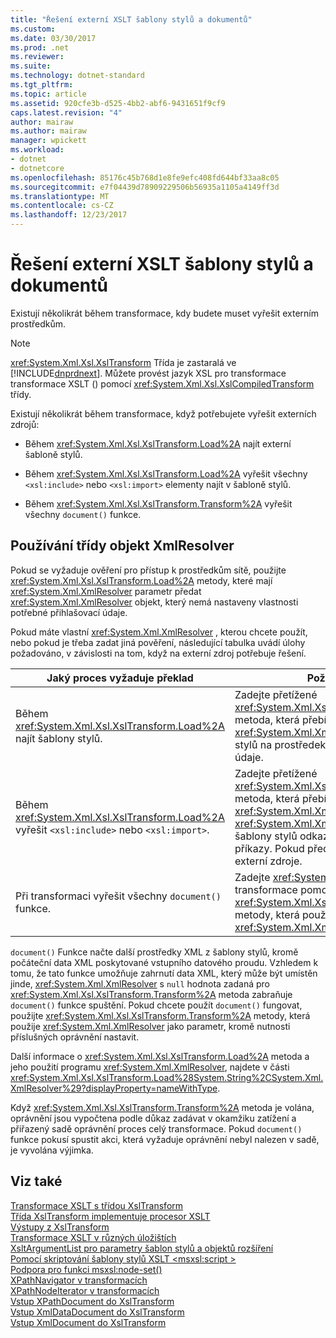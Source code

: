```yaml
---
title: "Řešení externí XSLT šablony stylů a dokumentů"
ms.custom: 
ms.date: 03/30/2017
ms.prod: .net
ms.reviewer: 
ms.suite: 
ms.technology: dotnet-standard
ms.tgt_pltfrm: 
ms.topic: article
ms.assetid: 920cfe3b-d525-4bb2-abf6-9431651f9cf9
caps.latest.revision: "4"
author: mairaw
ms.author: mairaw
manager: wpickett
ms.workload:
- dotnet
- dotnetcore
ms.openlocfilehash: 85176c45b768d1e8fe9efc408fd644bf33aa8c05
ms.sourcegitcommit: e7f04439d78909229506b56935a1105a4149ff3d
ms.translationtype: MT
ms.contentlocale: cs-CZ
ms.lasthandoff: 12/23/2017
---
```

# <a name="resolving-external-xslt-style-sheets-and-documents"></a>Řešení externí XSLT šablony stylů a dokumentů
Existují několikrát během transformace, kdy budete muset vyřešit externím prostředkům.  
  
> [!NOTE]
>  <xref:System.Xml.Xsl.XslTransform> Třída je zastaralá ve [!INCLUDE[dnprdnext](../../../../includes/dnprdnext-md.md)]. Můžete provést jazyk XSL pro transformace transformace XSLT () pomocí <xref:System.Xml.Xsl.XslCompiledTransform> třídy.  
  
 Existují několikrát během transformace, když potřebujete vyřešit externích zdrojů:  
  
-   Během <xref:System.Xml.Xsl.XslTransform.Load%2A> najít externí šabloně stylů.  
  
-   Během <xref:System.Xml.Xsl.XslTransform.Load%2A> vyřešit všechny `<xsl:include>` nebo `<xsl:import>` elementy najít v šabloně stylů.  
  
-   Během <xref:System.Xml.Xsl.XslTransform.Transform%2A> vyřešit všechny `document()` funkce.  
  
## <a name="using-the-xmlresolver-class"></a>Používání třídy objekt XmlResolver  
 Pokud se vyžaduje ověření pro přístup k prostředkům sítě, použijte <xref:System.Xml.Xsl.XslTransform.Load%2A> metody, které mají <xref:System.Xml.XmlResolver> parametr předat <xref:System.Xml.XmlResolver> objekt, který nemá nastaveny vlastnosti potřebné přihlašovací údaje.  
  
 Pokud máte vlastní <xref:System.Xml.XmlResolver> , kterou chcete použít, nebo pokud je třeba zadat jiná pověření, následující tabulka uvádí úlohy požadováno, v závislosti na tom, když na externí zdroj potřebuje řešení.  
  
|Jaký proces vyžaduje překlad|Požadované úlohy|  
|--------------------------------------|-------------------|  
|Během <xref:System.Xml.Xsl.XslTransform.Load%2A> najít šablony stylů.|Zadejte přetížené <xref:System.Xml.Xsl.XslTransform.Load%2A> metoda, která přebírá jako parametr, <xref:System.Xml.XmlResolver> Pokud šablony stylů na prostředek, který vyžaduje přihlašovací údaje.|  
|Během <xref:System.Xml.Xsl.XslTransform.Load%2A> vyřešit `<xsl:include>` nebo `<xsl:import>`.|Zadejte přetížené <xref:System.Xml.Xsl.XslTransform.Load%2A> metoda, která přebírá jako parametr, <xref:System.Xml.XmlResolver>. <xref:System.Xml.XmlResolver> Slouží k načtení šablony stylů odkazuje `import` nebo `include` příkazy. Pokud předáte v `null`, nejsou přeložit externí zdroje.|  
|Při transformaci vyřešit všechny `document()` funkce.|Zadejte <xref:System.Xml.XmlResolver> během transformace pomocí <xref:System.Xml.Xsl.XslTransform.Transform%2A> metody, která použije <xref:System.Xml.XmlResolver> argument.|  
  
 `document()` Funkce načte další prostředky XML z šablony stylů, kromě počáteční data XML poskytované vstupního datového proudu. Vzhledem k tomu, že tato funkce umožňuje zahrnutí data XML, který může být umístěn jinde, <xref:System.Xml.XmlResolver> s `null` hodnota zadaná pro <xref:System.Xml.Xsl.XslTransform.Transform%2A> metoda zabraňuje `document()` funkce spuštění. Pokud chcete použít `document()` fungovat, použijte <xref:System.Xml.Xsl.XslTransform.Transform%2A> metody, která použije <xref:System.Xml.XmlResolver> jako parametr, kromě nutnosti příslušných oprávnění nastavit.  
  
 Další informace o <xref:System.Xml.Xsl.XslTransform.Load%2A> metoda a jeho použití programu <xref:System.Xml.XmlResolver>, najdete v části <xref:System.Xml.Xsl.XslTransform.Load%28System.String%2CSystem.Xml.XmlResolver%29?displayProperty=nameWithType>.  
  
 Když <xref:System.Xml.Xsl.XslTransform.Transform%2A> metoda je volána, oprávnění jsou vypočtena podle důkaz zadávat v okamžiku zatížení a přiřazený sadě oprávnění proces celý transformace. Pokud `document()` funkce pokusí spustit akci, která vyžaduje oprávnění nebyl nalezen v sadě, je vyvolána výjimka.  
  
## <a name="see-also"></a>Viz také  
 [Transformace XSLT s třídou XslTransform](../../../../docs/standard/data/xml/xslt-transformations-with-the-xsltransform-class.md)  
 [Třída XslTransform implementuje procesor XSLT](../../../../docs/standard/data/xml/xsltransform-class-implements-the-xslt-processor.md)  
 [Výstupy z XslTransform](../../../../docs/standard/data/xml/outputs-from-an-xsltransform.md)  
 [Transformace XSLT v různých úložištích](../../../../docs/standard/data/xml/xslt-transformations-over-different-stores.md)  
 [XsltArgumentList pro parametry šablon stylů a objektů rozšíření](../../../../docs/standard/data/xml/xsltargumentlist-for-style-sheet-parameters-and-extension-objects.md)  
 [Pomocí skriptování šablony stylů XSLT \<msxsl:script >](../../../../docs/standard/data/xml/xslt-stylesheet-scripting-using-msxsl-script.md)  
 [Podpora pro funkci msxsl:node-set()](../../../../docs/standard/data/xml/support-for-the-msxsl-node-set-function.md)  
 [XPathNavigator v transformacích](../../../../docs/standard/data/xml/xpathnavigator-in-transformations.md)  
 [XPathNodeIterator v transformacích](../../../../docs/standard/data/xml/xpathnodeiterator-in-transformations.md)  
 [Vstup XPathDocument do XslTransform](../../../../docs/standard/data/xml/xpathdocument-input-to-xsltransform.md)  
 [Vstup XmlDataDocument do XslTransform](../../../../docs/standard/data/xml/xmldatadocument-input-to-xsltransform.md)  
 [Vstup XmlDocument do XslTransform](../../../../docs/standard/data/xml/xmldocument-input-to-xsltransform.md)
